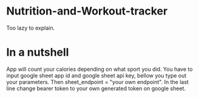 # Nutrition-and-Workout-tracker
Too lazy to explain.

# In a nutshell
App will count your calories depending on what sport you did.
You have to input google sheet app id and google sheet api key, bellow you type out your parameters. Then sheet_endpoint = "your own endpoint". In the last line change bearer token to your own generated token on google sheet.
